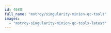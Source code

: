 ```yaml
---
id: 4688
full_name: "motroy/singularity-minion-qc-tools"
images: 
  - "motroy-singularity-minion-qc-tools-latest"
---
```

